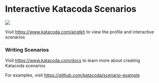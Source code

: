 # Interactive Katacoda Scenarios

[![](http://shields.katacoda.com/katacoda/airatkh/count.svg)](https://www.katacoda.com/airatkh "Get your profile on Katacoda.com")

Visit https://www.katacoda.com/airatkh to view the profile and interactive scenarios

### Writing Scenarios
Visit https://www.katacoda.com/docs to learn more about creating Katacoda scenarios

For examples, visit https://github.com/katacoda/scenario-example
